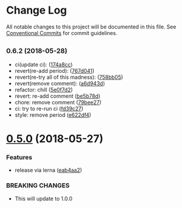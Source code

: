 # Change Log

All notable changes to this project will be documented in this file.
See [Conventional Commits](https://conventionalcommits.org) for commit guidelines.

<a name="0.6.2"></a>
## <small>0.6.2 (2018-05-28)</small>

* ci(update ci): ([174a8cc](https://github.com/ifyoumakeit/davey/commit/174a8cc))
* revert(re-add period): ([767d041](https://github.com/ifyoumakeit/davey/commit/767d041))
* revert(re-try all of this madness): ([758bb05](https://github.com/ifyoumakeit/davey/commit/758bb05))
* revert(remove comment): ([a6d943d](https://github.com/ifyoumakeit/davey/commit/a6d943d))
* refactor: chill ([5e0f7d2](https://github.com/ifyoumakeit/davey/commit/5e0f7d2))
* revert: re-add comment ([be5b78d](https://github.com/ifyoumakeit/davey/commit/be5b78d))
* chore: remove comment ([79bee27](https://github.com/ifyoumakeit/davey/commit/79bee27))
* ci: try to re-run ci ([fd39c27](https://github.com/ifyoumakeit/davey/commit/fd39c27))
* style: remove period ([e622df4](https://github.com/ifyoumakeit/davey/commit/e622df4))




<a name="0.5.0"></a>
# [0.5.0](https://github.com/ifyoumakeit/davey/compare/v0.4.5...v0.5.0) (2018-05-27)


### Features

* release via lerna ([eab4aa2](https://github.com/ifyoumakeit/davey/commit/eab4aa2))


### BREAKING CHANGES

* This will update to 1.0.0
